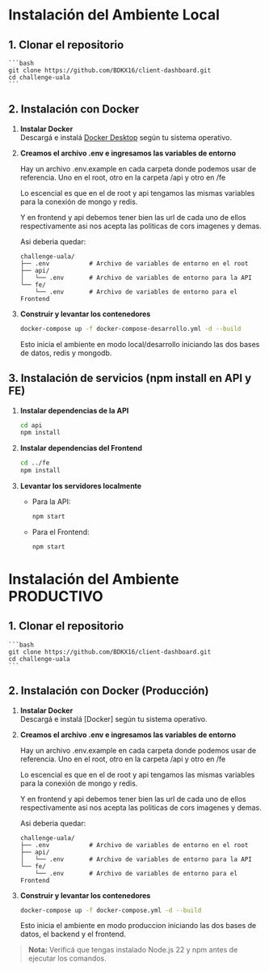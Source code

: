# Instalación del Ambiente Local

## 1. **Clonar el repositorio**

    ```bash
    git clone https://github.com/BDKX16/client-dashboard.git
    cd challenge-uala
    ```

## 2. Instalación con Docker

1. **Instalar Docker**  
   Descargá e instalá [Docker Desktop](https://www.docker.com/products/docker-desktop/) según tu sistema operativo.

2. **Creamos el archivo .env e ingresamos las variables de entorno**

   Hay un archivo .env.example en cada carpeta donde podemos usar de referencia. Uno en el root, otro en la carpeta /api y otro en /fe

   Lo escencial es que en el de root y api tengamos las mismas variables para la conexión de mongo y redis.

   Y en frontend y api debemos tener bien las url de cada uno de ellos respectivamente asi nos acepta las politicas de cors imagenes y demas.

   Asi deberia quedar:

   ```plaintext
   challenge-uala/
   ├── .env           # Archivo de variables de entorno en el root
   ├── api/
   │   └── .env       # Archivo de variables de entorno para la API
   └── fe/
       └── .env       # Archivo de variables de entorno para el Frontend
   ```

3. **Construir y levantar los contenedores**
   ```bash
   docker-compose up -f docker-compose-desarrollo.yml -d --build
   ```
   Esto inicia el ambiente en modo local/desarrollo iniciando las dos bases de datos, redis y mongodb.

## 3. Instalación de servicios (npm install en API y FE)

1. **Instalar dependencias de la API**

   ```bash
   cd api
   npm install
   ```

2. **Instalar dependencias del Frontend**

   ```bash
   cd ../fe
   npm install
   ```

3. **Levantar los servidores localmente**
   - Para la API:
     ```bash
     npm start
     ```
   - Para el Frontend:
     ```bash
     npm start
     ```

# Instalación del Ambiente PRODUCTIVO

## 1. **Clonar el repositorio**

    ```bash
    git clone https://github.com/BDKX16/client-dashboard.git
    cd challenge-uala
    ```

## 2. Instalación con Docker (Producción)

1. **Instalar Docker**  
   Descargá e instalá [Docker] según tu sistema operativo.

2. **Creamos el archivo .env e ingresamos las variables de entorno**

   Hay un archivo .env.example en cada carpeta donde podemos usar de referencia. Uno en el root, otro en la carpeta /api y otro en /fe

   Lo escencial es que en el de root y api tengamos las mismas variables para la conexión de mongo y redis.

   Y en frontend y api debemos tener bien las url de cada uno de ellos respectivamente asi nos acepta las politicas de cors imagenes y demas.

   Asi deberia quedar:

   ```plaintext
   challenge-uala/
   ├── .env           # Archivo de variables de entorno en el root
   ├── api/
   │   └── .env       # Archivo de variables de entorno para la API
   └── fe/
       └── .env       # Archivo de variables de entorno para el Frontend
   ```

3. **Construir y levantar los contenedores**
   ```bash
   docker-compose up -f docker-compose.yml -d --build
   ```
   Esto inicia el ambiente en modo produccion iniciando las dos bases de datos, el backend y el frontend.

> **Nota:** Verificá que tengas instalado Node.js 22 y npm antes de ejecutar los comandos.
